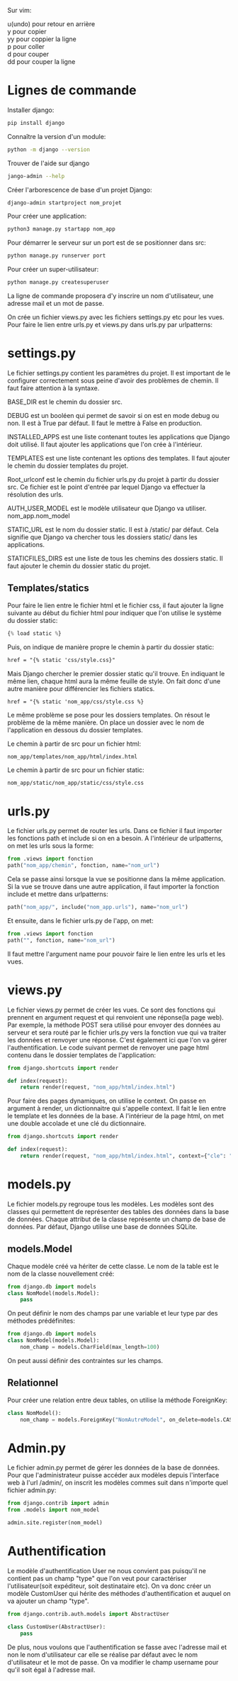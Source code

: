 Sur vim:

u(undo) pour retour en arrière <br>
y pour copier <br>
yy pour coppier la ligne <br>
p pour coller <br>
d pour couper <br>
dd pour couper la ligne <br>

# Lignes de commande

Installer django:

```sh
pip install django
```

Connaître la version d'un module:

```sh
python -m django --version
```

Trouver de l'aide sur django

```sh
jango-admin --help
```

Créer l'arborescence de base d'un projet Django:

```bash
django-admin startproject nom_projet
```
Pour créer une application:

```bash
python3 manage.py startapp nom_app
```

Pour démarrer le serveur sur un port est de se positionner dans src:

```sh
python manage.py runserver port
```

Pour créer un super-utilisateur:

```sh
python manage.py createsuperuser
```

La ligne de commande proposera d'y inscrire un nom d'utilisateur, une adresse mail et un mot de passe.

On crée un fichier views.py avec les fichiers settings.py etc pour les vues.
Pour faire le lien entre urls.py et views.py dans urls.py par urlpatterns:

# settings.py

Le fichier settings.py contient les paramètres du projet. Il est important de le configurer correctement sous peine d'avoir des problèmes de chemin. Il faut faire attention à la syntaxe. 

BASE_DIR est le chemin du dossier src.

DEBUG est un booléen qui permet de savoir si on est en mode debug ou non. Il est à True par défaut. Il faut le mettre à False en production.

INSTALLED_APPS est une liste contenant toutes les applications que Django doit utilisé. Il faut ajouter les applications que l'on crée à l'intérieur.

TEMPLATES est une liste contenant les options des templates. Il faut ajouter le chemin du dossier templates du projet.

Root_urlconf est le chemin du fichier urls.py du projet à partir du dossier src. Ce fichier est le point d'entrée par lequel Django va effectuer la résolution des urls.

AUTH_USER_MODEL est le modèle utilisateur que Django va utiliser. nom_app.nom_model

STATIC_URL est le nom du dossier static. Il est à /static/ par défaut. Cela signifie que Django va chercher tous les dossiers static/ dans les applications.

STATICFILES_DIRS est une liste de tous les chemins des dossiers static. Il faut ajouter le chemin du dossier static du projet.

## Templates/statics

Pour faire le lien entre le fichier html et le fichier css, il faut ajouter la ligne suivante au début du fichier html pour indiquer que l'on utilise le système du dossier static:

```python
{% load static %}
```

Puis, on indique de manière propre le chemin à partir du dossier static:

```html
href = "{% static 'css/style.css}"
```

Mais Django chercher le premier dossier static qu'il trouve. En indiquant le même lien, chaque html aura la même feuille de style. On fait donc d'une autre manière pour différencier les fichiers statics.

```html
href = "{% static 'nom_app/css/style.css %}
```

Le même problème se pose pour les dossiers templates. On résout le problème de la même manière. On place un dossier avec le nom de l'application en dessous du dossier templates. 

Le chemin à partir de src pour un fichier html:

```
nom_app/templates/nom_app/html/index.html
```

Le chemin à partir de src pour un fichier static:

```
nom_app/static/nom_app/static/css/style.css
```

# urls.py

Le fichier urls.py permet de router les urls. Dans ce fichier il faut importer les fonctions path et include si on en a besoin. A l'intérieur de urlpatterns, on met les urls sous la forme:

```python
from .views import fonction
path("nom_app/chemin", fonction, name="nom_url")
```

Cela se passe ainsi lorsque la vue se positionne dans la même application. Si la vue se trouve dans une autre application, il faut importer la fonction include et mettre dans urlpatterns:

```python
path("nom_app/", include("nom_app.urls"), name="nom_url")
```

Et ensuite, dans le fichier urls.py de l'app, on met:

```python
from .views import fonction
path("", fonction, name="nom_url")
```

Il faut mettre l'argument name pour pouvoir faire le lien entre les urls et les vues.

# views.py

Le fichier views.py permet de créer les vues. Ce sont des fonctions qui prennent en argument request et qui renvoient une réponse(la page web). Par exemple, la méthode POST sera utilisé pour envoyer des données au serveur et sera routé par le fichier urls.py vers la fonction vue qui va traiter les données et renvoyer une réponse. C'est également ici que l'on va gérer l'authentification. 
Le code suivant permet de renvoyer une page html contenu dans le dossier templates de l'application:

```python
from django.shortcuts import render

def index(request):
	return render(request, "nom_app/html/index.html")
```

Pour faire des pages dynamiques, on utilise le context. On passe en argument à render, un dictionnaitre qui s'appelle context. Il fait le lien entre le template et les données de la base. A l'intérieur de la page html, on met une double accolade et une clé du dictionnaire.

```python
from django.shortcuts import render

def index(request):
	return render(request, "nom_app/html/index.html", context={"cle": "valeur"})
```

# models.py

Le fichier models.py regroupe tous les modèles.
Les modèles sont des classes qui permettent de représenter des tables des données dans la base de données. Chaque attribut de la classe représente un champ de base de données. Par défaut, Django utilise une base de données SQLite.

## models.Model

 Chaque modèle créé va hériter de cette classe. Le nom de la table est le nom de la classe nouvellement créé:

```python
from django.db import models
class NomModel(models.Model):
	pass
```

On peut définir le nom des champs par une variable et leur type par des méthodes prédéfinites:

```python
from django.db import models
class NomModel(models.Model):
	nom_champ = models.CharField(max_length=100)
```

 On peut aussi définir des contraintes sur les champs.

## Relationnel

Pour créer une relation entre deux tables, on utilise la méthode ForeignKey:

```python
class NomModel():
	nom_champ = models.ForeignKey("NomAutreModel", on_delete=models.CASCADE)
```

# Admin.py

Le fichier admin.py permet de gérer les données de la base de données. Pour que l'administrateur puisse accéder aux modèles depuis l'interface web à l'url /admin/, on  inscrit les modèles commes suit dans n'importe quel fichier admin.py:

```python
from django.contrib import admin
from .models import nom_model

admin.site.register(nom_model)
```

# Authentification

Le modèle d'authentification User ne nous convient pas puisqu'il ne contient pas un champ "type" que l'on veut pour caractériser l'utilisateur(soit expéditeur, soit destinataire etc). On va donc créer un modèle CustomUser qui hérite des méthodes d'authentification et auquel on va ajouter un champ "type".

```python
from django.contrib.auth.models import AbstractUser

class CustomUser(AbstractUser):
	pass
```

De plus, nous voulons que l'authentification se fasse avec l'adresse mail et non le nom d'utilisateur car elle se réalise par défaut avec le nom d'utilisateur et le mot de passe. On va modifier le champ username pour qu'il soit égal à l'adresse mail. 






